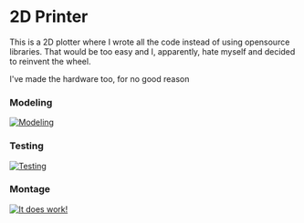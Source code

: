 # 2D Printer

This is a 2D plotter where I wrote all the code instead of using opensource libraries. That would be too easy and I, apparently, hate myself and decided to reinvent the wheel.

I've made the hardware too, for no good reason


### Modeling
[![Modeling](https://img.youtube.com/vi/X7q2zppkzcg/0.jpg)](https://www.youtube.com/watch?v=X7q2zppkzcg)

### Testing
[![Testing](https://img.youtube.com/vi/EbHFgPtwQ0I/0.jpg)](https://www.youtube.com/watch?v=EbHFgPtwQ0I)

### Montage
[![It does work!](https://img.youtube.com/vi/OzSFc-RD1x0/0.jpg)](https://www.youtube.com/watch?v=OzSFc-RD1x0)
